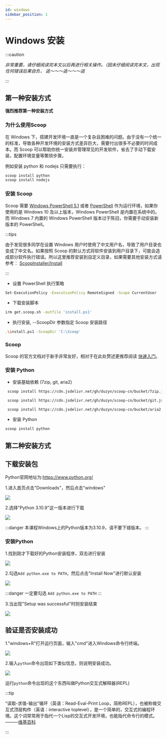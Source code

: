 ```yaml
---
id: windows
sidebar_position: 1
---
```


# Windows 安装

:::caution

*非常重要，请仔细阅读完本文以后再进行相关操作。（因未仔细阅读完本文，出现任何错误后果自负， 逃～～～逃～～～逃*

:::


## 第一种安装方式

**强烈推荐第一种安装方式**

### 为什么使用Scoop

在 Windows 下，搭建开发环境一直是一个复杂且困难的问题。由于没有一个统一的标准，导致各种开发环境的安装方式差异巨大，需要付出很多不必要的时间成本。而 Scoop 可以帮助你统一安装并管理常见的开发软件，省去了手动下载安装，配置环境变量等繁琐步骤。

例如安装 python 和 nodejs 只需要执行：

```bash
scoop install python
scoop install nodejs
```

### 安装 Scoop

Scoop 需要 [Windows PowerShell 5.1](https://aka.ms/wmf5download) 或者 [PowerShell](https://aka.ms/powershell) 作为运行环境，如果你使用的是 Windows 10 及以上版本，Windows PowerShell 是内置在系统中的。而 Windows 7 内置的 Windows PowerShell 版本过于陈旧，你需要手动安装新版本的 PowerShell。

:::tips

由于发现很多同学在设置 Windows 用户时使用了中文用户名，导致了用户目录也变成了中文名。如果按照 Scoop 的默认方式将软件安装到用户目录下，可能会造成部分软件执行错误。所以这里推荐安装到自定义目录，如果需要其他安装方式请参考： [ScoopInstaller/Install](https://github.com/ScoopInstaller/Install)

:::

- 设置 PowerShell 执行策略

```bash
Set-ExecutionPolicy -ExecutionPolicy RemoteSigned -Scope CurrentUser
```
- 下载安装脚本

```bash
irm get.scoop.sh -outfile 'install.ps1'
```
- 执行安装, --ScoopDir 参数指定 Scoop 安装路径

```bash
.\install.ps1 -ScoopDir 'C:\Scoop'
```

### Scoop
Scoop 的官方文档对于新手非常友好，相对于在此处赘述更推荐阅读
[快速入门](https://github.com/ScoopInstaller/Scoop/wiki/Quick-Start)。


### 安装 Python

- 安装基础依赖 (7zip, git, aria2)

```bash
 scoop install https://cdn.jsdelivr.net/gh/duzyn/scoop-cn/bucket/7zip.json
```

```bash
 scoop install https://cdn.jsdelivr.net/gh/duzyn/scoop-cn/bucket/git.json
```

```bash
 scoop install https://cdn.jsdelivr.net/gh/duzyn/scoop-cn/bucket/aria2.json
```

- 安装 Python
  
```bash
scoop install python
```


## 第二种安装方式

## 下载安装包

Python官网地址为:https://www.python.org/

1.进入首页点击"Downloads"，然后点击"windows"

![](./img/windows_python_1.png)

2.选择"Python 3.10.9"这一版本进行下载

![](./img/windows_python_2.png)

:::danger
本课程Windows上的Python版本为3.10.9，请不要下错版本。
:::

### 安装Python
1.找到刚才下载好的Python安装程序，双击进行安装

![](./img/windows_python_3.png)

2.勾选`Add python.exe to PATH`，然后点击"Install Now"进行默认安装

![](./img/windows_python_4.png)

:::danger
一定要勾选 `Add python.exe to PATH`
:::

3.当出现"Setup was successful"时则安装结束

![](./img/windows_python_5.png)

## 验证是否安装成功

1."windows+R"打开运行页面，输入"cmd"进入Windows命令行终端。

![](./img/windows_python_6.png)

2.输入`python`命令出现如下类似信息，则说明安装成功。

![](./img/windows_python_7.png)

运行`python`命令出现的这个东西叫做Python交互式解释器(REPL)

:::tip

“读取-求值-输出”循环（英语：Read-Eval-Print Loop，简称REPL），也被称做交互式顶层构件（英语：interactive toplevel），是一个简单的，交互式的编程环境。这个词常常用于指代一个Lisp的交互式开发环境，也能指代命令行的模式。———[维基百科](https://zh.m.wikipedia.org/zh-hans/%E8%AF%BB%E5%8F%96%EF%B9%A3%E6%B1%82%E5%80%BC%EF%B9%A3%E8%BE%93%E5%87%BA%E5%BE%AA%E7%8E%AF)

:::